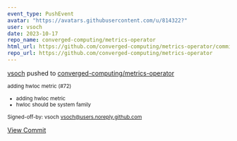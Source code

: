 ```yaml
---
event_type: PushEvent
avatar: "https://avatars.githubusercontent.com/u/814322?"
user: vsoch
date: 2023-10-17
repo_name: converged-computing/metrics-operator
html_url: https://github.com/converged-computing/metrics-operator/commit/5fa5b0700322f1c2e49a133c08204e4ed0ac102b
repo_url: https://github.com/converged-computing/metrics-operator
---
```


<a href='https://github.com/vsoch' target='_blank'>vsoch</a> pushed to <a href='https://github.com/converged-computing/metrics-operator' target='_blank'>converged-computing/metrics-operator</a>

<small>adding hwloc metric (#72)

* adding hwloc metric
* hwloc should be system family

Signed-off-by: vsoch <vsoch@users.noreply.github.com></small>

<a href='https://github.com/converged-computing/metrics-operator/commit/5fa5b0700322f1c2e49a133c08204e4ed0ac102b' target='_blank'>View Commit</a>